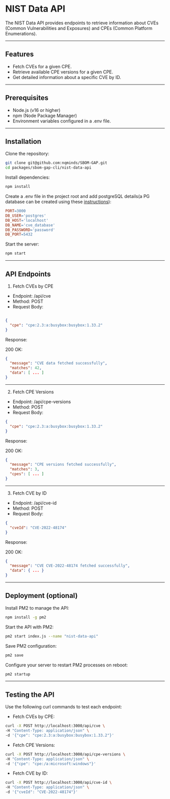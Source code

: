 # NIST Data API
The NIST Data API provides endpoints to retrieve information about CVEs (Common Vulnerabilities and Exposures) and CPEs (Common Platform Enumerations).

---


## Features

* Fetch CVEs for a given CPE.
* Retrieve available CPE versions for a given CPE.
* Get detailed information about a specific CVE by ID.

---


## Prerequisites

* Node.js (v16 or higher)
* npm (Node Package Manager)
* Environment variables configured in a .env file.

---

## Installation

Clone the repository:

```bash
git clone git@github.com:nqminds/SBOM-GAP.git
cd packages/sbom-gap-cli/nist-data-api
```
Install dependencies:

```bash
npm install
```
Create a .env file in the project root and add postgreSQL details(a PG database can be created using these [instructions](../Sbom-GAP-Firmware-Prediction-Model/notebooks/README.md)):

```makefile
PORT=3000
DB_USER='postgres'
DB_HOST='localhost'
DB_NAME='cve_database'
DB_PASSWORD='password'
DB_PORT=5432
```

Start the server:

```bash
npm start
```
---

## API Endpoints
1. Fetch CVEs by CPE

* Endpoint: /api/cve
* Method: POST
* Request Body:

```json

{
  "cpe": "cpe:2.3:a:busybox:busybox:1.33.2"
}
```

Response:

200 OK:
```json
{
  "message": "CVE data fetched successfully",
  "matches": 42,
  "data": [ ... ]
}
```
---

2. Fetch CPE Versions

* Endpoint: /api/cpe-versions
* Method: POST
* Request Body:

```json
{
  "cpe": "cpe:2.3:a:busybox:busybox:1.33.2"
}
```
Response:

200 OK:
```json
{
  "message": "CPE versions fetched successfully",
  "matches": 3,
  "cpes": [ ... ]
}
```

---

3. Fetch CVE by ID

* Endpoint: /api/cve-id
* Method: POST
* Request Body:

```json
{
  "cveId": "CVE-2022-48174"
}
```

Response:

200 OK:
```json
{
  "message": "CVE CVE-2022-48174 fetched successfully",
  "data": { ... }
}
```

---

## Deployment (optional)
Install PM2 to manage the API:

```bash
npm install -g pm2
```

Start the API with PM2:

```bash
pm2 start index.js --name "nist-data-api"
```

Save PM2 configuration:

```bash
pm2 save
```

Configure your server to restart PM2 processes on reboot:

```bash
pm2 startup
```

---

## Testing the API

Use the following curl commands to test each endpoint:

* Fetch CVEs by CPE:

```bash
curl -X POST http://localhost:3000/api/cve \
-H "Content-Type: application/json" \
-d '{"cpe": "cpe:2.3:a:busybox:busybox:1.33.2"}'
```

* Fetch CPE Versions:

```bash
curl -X POST http://localhost:3000/api/cpe-versions \
-H "Content-Type: application/json" \
-d '{"cpe": "cpe:/a:microsoft:windows"}'
```

* Fetch CVE by ID:

```bash
curl -X POST http://localhost:3000/api/cve-id \
-H "Content-Type: application/json" \
-d '{"cveId": "CVE-2022-48174"}'
```